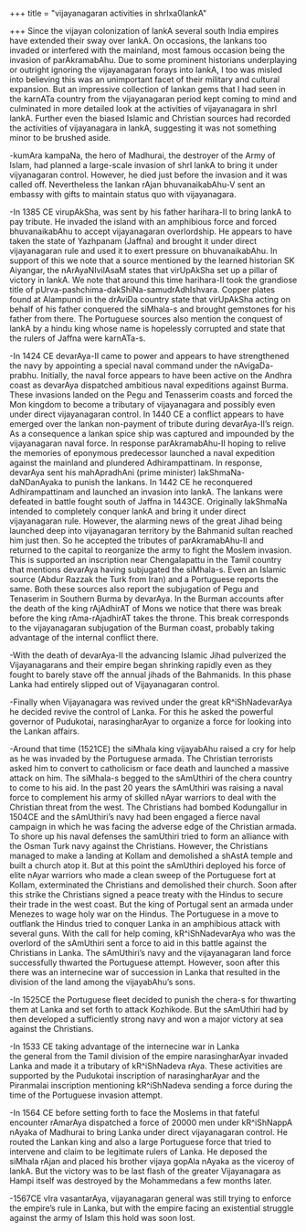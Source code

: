 +++
title = "vijayanagaran activities in shrIxa0lankA"

+++
Since the vijayan colonization of lankA several south India empires have
extended their sway over lankA. On occasions, the lankans too invaded or
interfered with the mainland, most famous occasion being the invasion of
parAkramabAhu. Due to some prominent historians underplaying or outright
ignoring the vijayanagaran forays into lankA, I too was misled into
believing this was an unimportant facet of their military and cultural
expansion. But an impressive collection of lankan gems that I had seen
in the karnATa country from the vijayanagaran period kept coming to mind
and culminated in more detailed look at the activities of vijayanagara
in shrI lankA. Further even the biased Islamic and Christian sources had
recorded the activities of vijayanagara in lankA, suggesting it was not
something minor to be brushed aside.

\-kumAra kampaNa, the hero of Madhurai, the destroyer of the Army of
Islam, had planned a large-scale invasion of shrI lankA to bring it
under vijyanagaran control. However, he died just before the invasion
and it was called off. Nevertheless the lankan rAjan bhuvanaikabAhu-V
sent an embassy with gifts to maintain status quo with vijayanagara.

\-In 1385 CE virupAkSha, was sent by his father harihara-II to bring
lankA to pay tribute. He invaded the island with an amphibious force and
forced bhuvanaikabAhu to accept vijayanagaran overlordship. He appears
to have taken the state of Yazhpanam (Jaffna) and brought it under
direct vijayanagaran rule and used it to exert pressure on
bhuvanaikabAhu. In support of this we note that a source mentioned by
the learned historian SK Aiyangar, the nArAyaNIvilAsaM states that
virUpAkSha set up a pillar of victory in lankA. We note that around this
time harihara-II took the grandiose title of
pUrva-pashchima-dakShiNa-samudrAdhIshvara. Copper plates found at
Alampundi in the drAviDa country state that virUpAkSha acting on behalf
of his father conquered the siMhala-s and brought gemstones for his
father from there. The Portuguese sources also mention the conquest of
lankA by a hindu king whose name is hopelessly corrupted and state that
the rulers of Jaffna were karnATa-s.

\-In 1424 CE devarAya-II came to power and appears to have strengthened
the navy by appointing a special naval command under the
nAvigaDa-prabhu. Initially, the naval force appears to have been active
on the Andhra coast as devarAya dispatched ambitious naval expeditions
against Burma. These invasions landed on the Pegu and Tenasserim coasts
and forced the Mon kingdom to become a tributary of vijayanagara and
possibly even under direct vijayanagaran control. In 1440 CE a conflict
appears to have emerged over the lankan non-payment of tribute during
devarAya-II’s reign. As a consequence a lankan spice ship was captured
and impounded by the vijayanagaran naval force. In response
parAkramabAhu-II hoping to relive the memories of eponymous predecessor
launched a naval expedition against the mainland and plundered
Adhirampattinam. In response, devarAya sent his mahApradhAni (prime
minister) lakShmaNa-daNDanAyaka to punish the lankans. In 1442 CE he
reconquered Adhirampattinam and launched an invasion into lankA. The
lankans were defeated in battle fought south of Jaffna in 1443CE.
Originally lakShmaNa intended to completely conquer lankA and bring it
under direct vijayanagaran rule. However, the alarming news of the great
Jihad being launched deep into vijayanagaran territory by the Bahmanid
sultan reached him just then. So he accepted the tributes of
parAkramabAhu-II and returned to the capital to reorganize the army to
fight the Moslem invasion. This is supported an inscription near
Chengalapattu in the Tamil country that mentions devarAya having
subjugated the siMhala-s. Even an Islamic source (Abdur Razzak the Turk
from Iran) and a Portuguese reports the same. Both these sources also
report the subjugation of Pegu and Tenaserim in Southern Burma by
devarAya. In the Burman accounts after the death of the king rAjAdhirAT
of Mons we notice that there was break before the king rAma-rAjadhirAT
takes the throne. This break corresponds to the vijayanagaran
subjugation of the Burman coast, probably taking advantage of the
internal conflict there.

\-With the death of devarAya-II the advancing Islamic Jihad pulverized
the Vijayanagarans and their empire began shrinking rapidly even as they
fought to barely stave off the annual jihads of the Bahmanids. In this
phase Lanka had entirely slipped out of Vijayanagaran control.

\-Finally when Vijayanagara was revived under the great kR^iShNadevarAya
he decided revive the control of Lanka. For this he asked the powerful
governor of Pudukotai, narasingharAyar to organize a force for looking
into the Lankan affairs.

\-Around that time (1521CE) the siMhala king vijayabAhu raised a cry for
help as he was invaded by the Portuguese armada. The Christian
terrorists asked him to convert to catholicism or face death and
launched a massive attack on him. The siMhala-s begged to the sAmUthiri
of the chera country to come to his aid. In the past 20 years the
sAmUthiri was raising a naval force to complement his army of skilled
nAyar warriors to deal with the Christian threat from the west. The
Christians had bombed Kodungallur in 1504CE and the sAmUthiri’s navy had
been engaged a fierce naval campaign in which he was facing the adverse
edge of the Christian armada. To shore up his naval defenses the
samUthiri tried to form an alliance with the Osman Turk navy against the
Christians. However, the Christians managed to make a landing at Kollam
and demolished a shAstA temple and built a church atop it. But at this
point the sAmUthiri deployed his force of elite nAyar warriors who made
a clean sweep of the Portuguese fort at Kollam, exterminated the
Christians and demolished their church. Soon after this strike the
Christians signed a peace treaty with the Hindus to secure their trade
in the west coast. But the king of Portugal sent an armada under Menezes
to wage holy war on the Hindus. The Portuguese in a move to outflank the
Hindus tried to conquer Lanka in an amphibious attack with several guns.
With the call for help coming, kR^iShNadevarAya who was the overlord of
the sAmUthiri sent a force to aid in this battle against the Christians
in Lanka. The sAmUthiri’s navy and the vijayanagaran land force
successfully thwarted the Portuguese attempt. However, soon after this
there was an internecine war of succession in Lanka that resulted in the
division of the land among the vijayabAhu’s sons.

\-In 1525CE the Portuguese fleet decided to punish the chera-s for
thwarting them at Lanka and set forth to attack Kozhikode. But the
sAmUthiri had by then developed a sufficiently strong navy and won a
major victory at sea against the Christians.

\-In 1533 CE taking advantage of the internecine war in Lanka
the general from the Tamil division of the empire narasingharAyar
invaded Lanka and made it a tributary of kR^iShNadeva rAya. These
activities are supported by the Pudukotai inscription of narasingharAyar
and the Piranmalai inscription mentioning kR^iShNadeva sending a force
during the time of the Portuguese invasion attempt.

\-In 1564 CE before setting forth to face the Moslems in that fateful
encounter rAmarAya dispatched a force of 20000 men under kR^iShNappA
nAyaka of Madhurai to bring Lanka under direct vijayanagaran control. He
routed the Lankan king and also a large Portuguese force that tried to
intervene and claim to be legitimate rulers of Lanka. He deposed the
siMhala rAjan and placed his brother vijaya gopAla nAyaka as the viceroy
of lankA. But the victory was to be last flash of the greater
Vijayanagara as Hampi itself was destroyed by the Mohammedans a few
months later.

\-1567CE vIra vasantarAya, vijayanagaran general was still trying to
enforce the empire’s rule in Lanka, but with the empire facing an
existential struggle against the army of Islam this hold was soon lost.
